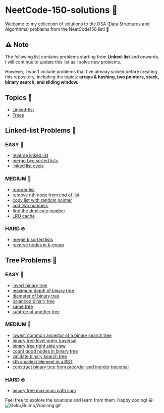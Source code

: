 # NeetCode-150-solutions :rocket:

Welcome to my collection of solutions to the DSA (Data Structures and Algorithms) problems from the NeetCode150 list! :notebook:
## :warning: Note

The following list contains problems starting from **Linked-list** and onwards. I will continue to update this list as I solve new problems.

However, I won't include problems that I've already solved before creating this repository, including the topics: **arrays & hashing, two pointers, stack, binary search, and sliding window.**

## Topics :bookmark_tabs:

- [Linked-list](#linked-list)
- [Trees](#trees)

## <a name="linked-list"></a>Linked-list Problems :link:

### EASY :baby_chick:

- [reverse linked list](linked-list/206.reverse-linked-list)
- [merge two sorted lists](linked-list/21.merge-two-sorted-lists)
- [linked list cycle](linked-list/141.linked-list-cycle)

### MEDIUM :turtle:

- [reorder list](linked-list/143.reorder-list)
- [remove nth node from end of list](linked-list/19.remove-nth-node-from-end-of-list)
- [copy list with random pointer](linked-list/138.copy-list-with-random-pointer)
- [add two numbers](linked-list/2.add-two-numbers)
- [find the duplicate number](linked-list/287.find-the-duplicate-number)
- [LRU cache](linked-list/146.LRU-cache)

### HARD :fire:

- [merge k sorted lists](linked-list/23.merge-k-sorted-lists)
- [reverse nodes in k-group](linked-list/25.reverse-nodes-in-k-group)

## <a name="trees"></a>Tree Problems :link:

### EASY :baby_chick:

- [invert binary tree](trees/226.invert-binary-tree)
- [maximum depth of binary tree](trees/104.maximum-depth-of-binary-tree)
- [diameter of binary tree](trees/543.diameter-of-binary-tree)
- [balanced binary tree](trees/110.balanced-binary-tree)
- [same tree](trees/100.same-tree.cpp)
- [subtree of another tree](trees/572.subtree-of-another-tree)

### MEDIUM :turtle:

- [lowest common ancestor of a binary search tree](trees/235.lowest-common-ancestor-of-a-binary-search-tree)
- [binary tree level order traversal](trees/102.binary-tree-level-order-traversal)
- [binary tree right side view](trees/199.binary-tree-right-side-view)
- [count good nodes in binary tree](trees/1448.count-good-nodes-in-binary-tree)
- [validate binary search tree](trees/98.validate-binary-search-tree)
- [kth smallest element in a BST](trees/230.kth-smallest-element-in-a-bst)
- [construct binary tree from preorder and inorder traversal](trees/105.construct-binary-tree-from-preorder-and-inorder-traversal.cpp)

### HARD :fire:

- [binary tree maximum path sum](trees/124.binary-tree-maximum-path-sum.cpp)

Feel free to explore the solutions and learn from them. Happy coding! :smiley:
![Goku,Bulma,Woolong gif](https://media.giphy.com/media/9JxRQ6NOf1orK/giphy.gif)
